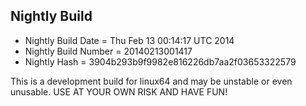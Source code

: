 
Nightly Build
------------------------------

* Nightly Build Date = Thu Feb 13 00:14:17 UTC 2014
* Nightly Build Number = 20140213001417
* Nightly Hash = 3904b293b9f9982e816226db7aa2f03653322579

This is a development build for linux64 and may be unstable or even unusable.
USE AT YOUR OWN RISK AND HAVE FUN!

